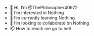 - 👋 Hi, I’m @ThePhilosopher40972
- 👀 I’m interested in Nothing
- 🌱 I’m currently learning Nothing
- 💞️ I’m looking to collaborate on Nothing
- 📫 How to reach me go to hell

<!---
ThePhilosopher40972/ThePhilosopher40972 is a ✨ special ✨ repository because its `README.md` (this file) appears on your GitHub profile.
You can click the Preview link to take a look at your changes.
--->
